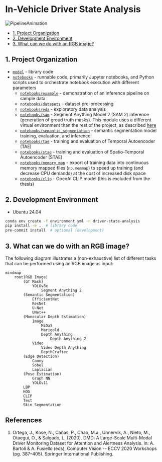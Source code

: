# In-Vehicle Driver State Analysis

![PipelineAnimation](https://github.com/user-attachments/assets/de14f020-1b32-4931-8702-5cd302d5a9de)

- [1. Project Organization](#1-project-organization)
- [2. Development Environment](#2-development-environment)
- [3. What can we do with an RGB image?](#3-what-can-we-do-with-an-rgb-image)

## 1. Project Organization

- [`model`](model/) - library code
- [`notebooks`](notebooks/) - runnable code, primarily Jupyter notebooks, and Python scripts used to orchestrate notebook execution with different parameters
  - [`notebooks/example`](notebooks/example/) - demonstration of an inference pipeline on sample data
  - [`notebooks/datasets`](notebooks/datasets/) - dataset pre-processing
  - [`notebooks/eda`](notebooks/eda/) - exploratory data analysis
  - [`notebooks/sam`](notebooks/sam/) - Segment Anything Model 2 (SAM 2) inference (generation of groud truth masks). This module uses a different virtual environment than the rest of the project, as described [here](notebooks/sam/README.md)
  - [`notebooks/semantic_segmentation`](notebooks/semantic_segmentation/) - semantic segmentation model training, evaluation, and inference
  - [`notebooks/tae`](notebooks/tae/) - training and evaluation of Temporal Autoencoder (TAE)
  - [`notebooks/stae`](notebooks/stae/) - training and evaluation of Spatio-Temporal Autoencoder (STAE)
  - [`notebooks/memory_map`](notebooks/memory_map/) - export of training data into continuous memory mapped files (`np.memmap`) to speed up training (and decrease CPU demands) at the cost of increased disk space
  - [`notebooks/clip`](notebooks/clip/) - OpenAI CLIP model (this is excluded from the thesis)

## 2. Development Environment

- Ubuntu 24.04

```bash
conda env create -f environment.yml -n driver-state-analysis
pip install -e .  # library code
pre-commit install  # optional (development)
```

## 3. What can we do with an RGB image?

The following diagram illustrates a (non-exhaustive) list of different tasks that can be performed using an RGB image as input:

```mermaid
mindmap
    root)RGB Image)
        (GT Mask)
            YOLOv8x
                Segment Anything 2
        (Semantic Segmentation)
            EfficientNet
            ResNet
            U-Net
            UNet++
        (Monocular Depth Estimation)
            Image
                MiDaS
                Marigold
                Depth Anything
                    Depth Anything 2
            Video
                Video Depth Anything
                DepthCrafter
        (Edge Detection)
            Canny
            Sobel
            Laplacian
        (Pose Estimation)
            Graph NN
            YOLOv11
        LBP
        HOG
        CLIP
        Text
        Skin Segmentation
```

## References

1. Ortega, J., Kose, N., Cañas, P., Chao, M.a., Unnervik, A., Nieto, M., Otaegui, O., & Salgado, L. (2020). DMD: A Large-Scale Multi-Modal Driver Monitoring Dataset for Attention and Alertness Analysis. In: A. Bartoli & A. Fusiello (eds), Computer Vision -- ECCV 2020 Workshops (pg. 387–405). Springer International Publishing.
